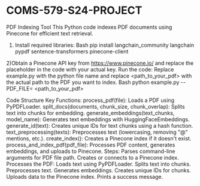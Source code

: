 # COMS-579-S24-PROJECT

PDF Indexing Tool
This Python code indexes PDF documents using Pinecone for efficient text retrieval.
1) Install required libraries:
Bash
pip install langchain_community langchain pypdf sentence-transformers pinecone-client

2)Obtain a Pinecone API key from https://www.pinecone.io/ and replace the placeholder in the code with your actual key.
Run the code:
Replace example.py with the python file name and replace <path_to_your_pdf>
with the actual path to the PDF you want to index.
Bash
python example.py --PDF_FILE= <path_to_your_pdf>

Code Structure
Key Functions:
process_pdf(file): Loads a PDF using PyPDFLoader.
split_docs(documents, chunk_size, chunk_overlap): Splits text into chunks for embedding.
generate_embeddings(text_chunks, model_name): Generates text embeddings with HuggingFaceEmbeddings.
generate_id(text): Creates unique IDs for text chunks using a hash function.
text_preprocessing(texts): Preprocesses text (lowercasing, removing "@" mentions, etc.).
create_index(): Creates a Pinecone index if it doesn't exist.
process_and_index_pdf(pdf_file): Processes PDF content, generates embeddings, and uploads to Pinecone.
Steps:
Parses command-line arguments for PDF file path.
Creates or connects to a Pinecone index.
Processes the PDF:
Loads text using PyPDFLoader.
Splits text into chunks.
Preprocesses text.
Generates embeddings.
Creates unique IDs for chunks.
Uploads data to the Pinecone index.
Prints a success message.

